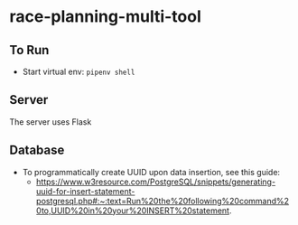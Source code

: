 # race-planning-multi-tool

## To Run
- Start virtual env: `pipenv shell`

## Server
The server uses Flask

## Database
- To programmatically create UUID upon data insertion, see this guide:
  - https://www.w3resource.com/PostgreSQL/snippets/generating-uuid-for-insert-statement-postgresql.php#:~:text=Run%20the%20following%20command%20to,UUID%20in%20your%20INSERT%20statement.


